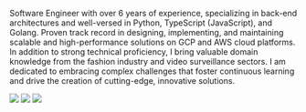 Software Engineer with over 6 years of experience, specializing in back-end architectures and well-versed in Python, TypeScript (JavaScript), and Golang. Proven track record in designing, implementing, and maintaining scalable and high-performance solutions on GCP and AWS cloud platforms. In addition to strong technical proficiency, I bring valuable domain knowledge from the fashion industry and video surveillance sectors. I am dedicated to embracing complex challenges that foster continuous learning and drive the creation of cutting-edge, innovative solutions.

<div> <a href="mailto:edno2819@hotmail.com"><img src="https://img.shields.io/badge/-Gmail-%23333?style=for-the-badge&logo=gmail&logoColor=white" target="_blank"></a> <a href="https://www.linkedin.com/in/edno-almeida/" target="_blank"><img src="https://img.shields.io/badge/-LinkedIn-%230077B5?style=for-the-badge&logo=linkedin&logoColor=white" target="_blank"></a> <a href="https://medium.com/@edno2819" target="_blank"><img src="https://img.shields.io/badge/Medium-12100E?style=for-the-badge&logo=medium&logoColor=white" target="_blank"></a> </div>
